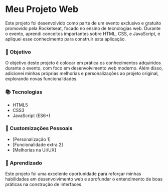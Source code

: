 # Meu Projeto Web

Este projeto foi desenvolvido como parte de um evento exclusivo e gratuito promovido pela Rocketseat, focado no ensino de tecnologias web. Durante o evento, aprendi conceitos importantes sobre HTML, CSS, e JavaScript, e apliquei esse conhecimento para construir esta aplicação.

### 🚀 Objetivo

O objetivo deste projeto é colocar em prática os conhecimentos adquiridos durante o evento, com foco em desenvolvimento web moderno. Além disso, adicionei minhas próprias melhorias e personalizações ao projeto original, explorando novas funcionalidades.

### 📚 Tecnologias

- HTML5
- CSS3
- JavaScript (ES6+)

### 🔧 Customizações Pessoais

- [Personalização 1]
- [Funcionalidade extra 2]
- [Melhorias na UI/UX]

### 🌱 Aprendizado

Este projeto foi uma excelente oportunidade para reforçar minhas habilidades em desenvolvimento web e aprofundar o entendimento de boas práticas na construção de interfaces.

